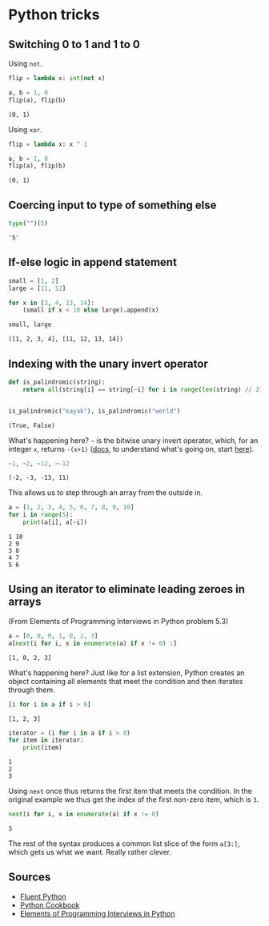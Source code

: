 # Python tricks



## Switching 0 to 1 and 1 to 0

Using `not`.

``` python
flip = lambda x: int(not x)

a, b = 1, 0
flip(a), flip(b)
```

    (0, 1)

Using `xor`.

``` python
flip = lambda x: x ^ 1

a, b = 1, 0
flip(a), flip(b)
```

    (0, 1)

## Coercing input to type of something else

``` python
type("")(5)
```

    '5'

## If-else logic in append statement

``` python
small = [1, 2]
large = [11, 12]

for x in [3, 4, 13, 14]:
    (small if x < 10 else large).append(x)

small, large
```

    ([1, 2, 3, 4], [11, 12, 13, 14])

## Indexing with the unary invert operator

``` python
def is_palindromic(string):
    return all(string[i] == string[~i] for i in range(len(string) // 2))


is_palindromic("kayak"), is_palindromic("world")
```

    (True, False)

What's happening here? `~` is the bitwise unary invert operator, which, for an integer `x`, returns `-(x+1)` ([docs](https://docs.python.org/3/reference/expressions.html#unary-arithmetic-and-bitwise-operations), to understand what's going on, start [here](https://stackoverflow.com/a/7278791/13666841)).

``` python
~1, ~2, ~12, ~-12
```

    (-2, -3, -13, 11)

This allows us to step through an array from the outside in.

``` python
a = [1, 2, 3, 4, 5, 6, 7, 8, 9, 10]
for i in range(5):
    print(a[i], a[~i])
```

    1 10
    2 9
    3 8
    4 7
    5 6

## Using an iterator to eliminate leading zeroes in arrays

(From Elements of Programming Interviews in Python problem 5.3)

``` python
a = [0, 0, 0, 1, 0, 2, 3]
a[next(i for i, x in enumerate(a) if x != 0) :]
```

    [1, 0, 2, 3]

What's happening here? Just like for a list extension, Python creates an object containing all elements that meet the condition and then iterates through them.

``` python
[i for i in a if i > 0]
```

    [1, 2, 3]

``` python
iterator = (i for i in a if i > 0)
for item in iterator:
    print(item)
```

    1
    2
    3

Using `next` once thus returns the first item that meets the condition. In the original example we thus get the index of the first non-zero item, which is `3`.

``` python
next(i for i, x in enumerate(a) if x != 0)
```

    3

The rest of the syntax produces a common list slice of the form `a[3:]`, which gets us what we want. Really rather clever.

## Sources

-   [Fluent Python](https://www.oreilly.com/library/view/fluent-python/9781491946237/)
-   [Python Cookbook](https://www.oreilly.com/library/view/python-cookbook-3rd/9781449357337/)
-   [Elements of Programming Interviews in Python](https://elementsofprogramminginterviews.com)

